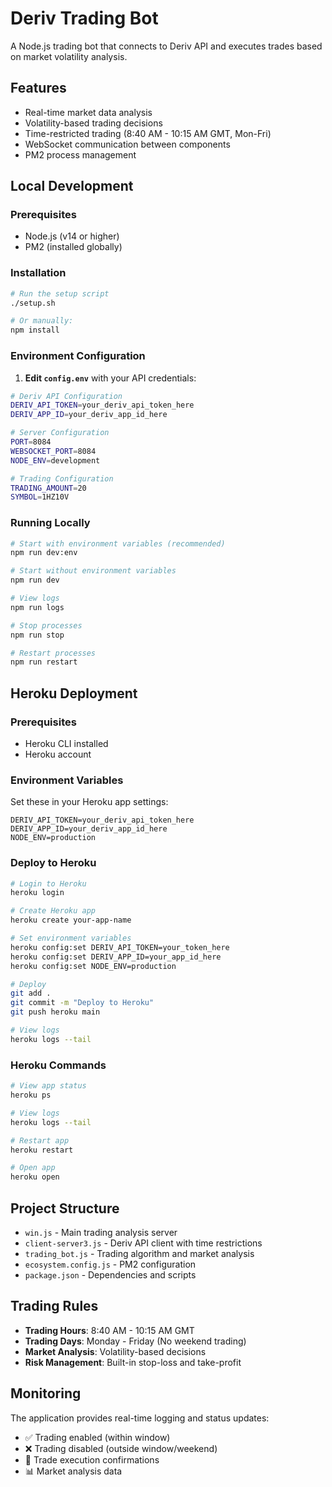 # Deriv Trading Bot

A Node.js trading bot that connects to Deriv API and executes trades based on market volatility analysis.

## Features

- Real-time market data analysis
- Volatility-based trading decisions
- Time-restricted trading (8:40 AM - 10:15 AM GMT, Mon-Fri)
- WebSocket communication between components
- PM2 process management

## Local Development

### Prerequisites
- Node.js (v14 or higher)
- PM2 (installed globally)

### Installation
```bash
# Run the setup script
./setup.sh

# Or manually:
npm install
```

### Environment Configuration
1. **Edit `config.env`** with your API credentials:
```bash
# Deriv API Configuration
DERIV_API_TOKEN=your_deriv_api_token_here
DERIV_APP_ID=your_deriv_app_id_here

# Server Configuration
PORT=8084
WEBSOCKET_PORT=8084
NODE_ENV=development

# Trading Configuration
TRADING_AMOUNT=20
SYMBOL=1HZ10V
```

### Running Locally
```bash
# Start with environment variables (recommended)
npm run dev:env

# Start without environment variables
npm run dev

# View logs
npm run logs

# Stop processes
npm run stop

# Restart processes
npm run restart
```

## Heroku Deployment

### Prerequisites
- Heroku CLI installed
- Heroku account

### Environment Variables
Set these in your Heroku app settings:

```
DERIV_API_TOKEN=your_deriv_api_token_here
DERIV_APP_ID=your_deriv_app_id_here
NODE_ENV=production
```

### Deploy to Heroku
```bash
# Login to Heroku
heroku login

# Create Heroku app
heroku create your-app-name

# Set environment variables
heroku config:set DERIV_API_TOKEN=your_token_here
heroku config:set DERIV_APP_ID=your_app_id_here
heroku config:set NODE_ENV=production

# Deploy
git add .
git commit -m "Deploy to Heroku"
git push heroku main

# View logs
heroku logs --tail
```

### Heroku Commands
```bash
# View app status
heroku ps

# View logs
heroku logs --tail

# Restart app
heroku restart

# Open app
heroku open
```

## Project Structure

- `win.js` - Main trading analysis server
- `client-server3.js` - Deriv API client with time restrictions
- `trading_bot.js` - Trading algorithm and market analysis
- `ecosystem.config.js` - PM2 configuration
- `package.json` - Dependencies and scripts

## Trading Rules

- **Trading Hours**: 8:40 AM - 10:15 AM GMT
- **Trading Days**: Monday - Friday (No weekend trading)
- **Market Analysis**: Volatility-based decisions
- **Risk Management**: Built-in stop-loss and take-profit

## Monitoring

The application provides real-time logging and status updates:
- ✅ Trading enabled (within window)
- ❌ Trading disabled (outside window/weekend)
- 🚀 Trade execution confirmations
- 📊 Market analysis data

